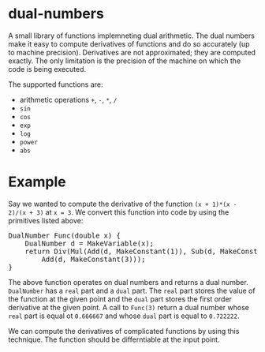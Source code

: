 # dual-numbers
A small library of functions implemneting dual arithmetic. The dual numbers make it easy to compute derivatives of functions and do so accurately (up to machine precision). Derivatives are not approximated; they are computed exactly. The only limitation is the precision of the machine on which the code is being executed.

The supported functions are:
* arithmetic operations `+`, `-`, `*`, `/`
* `sin`
* `cos`
* `exp`
* `log`
* `power`
* `abs`

# Example
Say we wanted to compute the derivative of the function `(x + 1)*(x - 2)/(x + 3)` at `x = 3`. We convert this function into code by using the primitives listed above:

<pre>
DualNumber Func(double x) {
	DualNumber d = MakeVariable(x);
	return Div(Mul(Add(d, MakeConstant(1)), Sub(d, MakeConstant(2))),
		Add(d, MakeConstant(3)));
}
</pre>
  
The above function operates on dual numbers and returns a dual number. `DualNumber` has a `real` part and a `dual` part. The `real` part stores the value of the function at the given point and the `dual` part stores the first order derivative at the given point. A call to `Func(3)` return a dual number whose `real` part is equal ot `0.666667` and whose `dual` part is equal to `0.722222`.

We can compute the derivatives of complicated functions by using this technique. The function should be differntiable at the input point.
